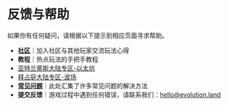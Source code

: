 # 反馈与帮助

如果你有任何疑问，请根据以下提示到相应页面寻求帮助。

* [**社区**](community.md)｜加入社区与其他玩家交流玩法心得
*  **教程**｜热点玩法的手把手教程
  * [亚特兰蒂斯大陆专区-以太坊](../tutorials/atlantis-ethereum/)
  * [拜占庭大陆专区-波场](../tutorials/byzantine-tron/)
* [**常见问题**](faq/)｜此处汇集了许多常见问题的解决方法
* **提交反馈**｜游戏过程中遇到任何错误，请联系我们：hello@evolution.land

